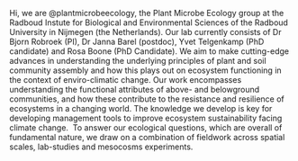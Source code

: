 Hi, we are @plantmicrobeecology, the Plant Microbe Ecology group at the Radboud Instute for Biological and Environmental Sciences of the Radboud University in Nijmegen (the Netherlands).
Our lab currently consists of Dr Bjorn Robroek (PI), Dr Janna Barel (postdoc), Yvet Telgenkamp (PhD candidate) and Rosa Boone (PhD Candidate). 
We aim to make cutting-edge advances in understanding the underlying principles of plant and soil community assembly and how this plays out on ecosystem functioning in the context of enviro-climatic change. 
Our work encompasses understanding the functional attributes of above- and belowground communities, and how these contribute to the resistance and resilience of ecosystems in a changing world. 
The knowledge we develop is key for developing management tools to improve ecosystem sustainability facing climate change. 
To answer our ecological questions, which are overall of fundamental nature, we draw on a combination of fieldwork across spatial scales, lab-studies and mesocosms experiments.

<!---
plantmicrobeecology/plantmicrobeecology is a ✨ special ✨ repository because its `README.md` (this file) appears on your GitHub profile.
You can click the Preview link to take a look at your changes.
--->
